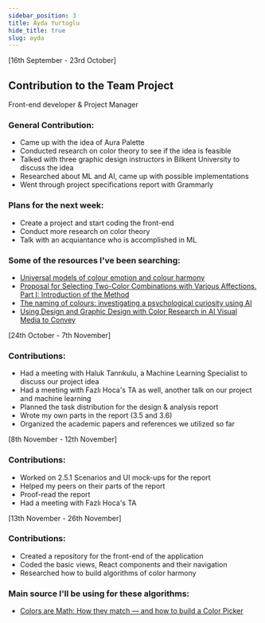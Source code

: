 ```yaml
---
sidebar_position: 3
title: Ayda Yurtoglu
hide_title: true
slug: ayda
---
```

[16th September - 23rd October]
## Contribution to the Team Project
Front-end developer & Project Manager

### General Contribution:
- Came up with the idea of Aura Palette
- Conducted research on color theory to see if the idea is feasible
- Talked with three graphic design instructors in Bilkent University to discuss the idea
- Researched about ML and AI, came up with possible implementations
- Went through project specifications report with Grammarly

### Plans for the next week:
- Create a project and start coding the front-end
- Conduct more research on color theory
- Talk with an acquiantance who is accomplished in ML

### Some of the resources I've been searching:

- [Universal models of colour emotion and colour harmony](https://onlinelibrary.wiley.com/doi/epdf/10.1002/col.22243)
- [Proposal for Selecting Two-Color Combinations with Various Affections. Part I: Introduction of the Method](https://www.researchgate.net/publication/230127876_Proposal_for_Selecting_Two-Color_Combinations_with_Various_Affections_Part_I_Introduction_of_the_Method)
- [The naming of colours: investigating a psychological curiosity using AI](https://ieeexplore.ieee.org/stamp/stamp.jsp?tp=&arnumber=844667)
- [Using Design and Graphic Design with Color Research in AI Visual Media to Convey](https://www.hindawi.com/journals/js/2021/8153783/)

[24th October - 7th November]
### Contributions:
- Had a meeting with Haluk Tanrıkulu, a Machine Learning Specialist to discuss our project idea
- Had a meeting with Fazlı Hoca's TA as well, another talk on our project and machine learning
- Planned the task distribution for the design & analysis report
- Wrote my own parts in the report (3.5 and 3.6)
- Organized the academic papers and references we utilized so far

[8th November - 12th November]
### Contributions:
- Worked on 2.5.1 Scenarios and UI mock-ups for the report
- Helped my peers on their parts of the report
- Proof-read the report
- Had a meeting with Fazlı Hoca's TA


[13th November - 26th November]
### Contributions:
- Created a repository for the front-end of the application
- Coded the basic views, React components and their navigation
- Researched how to build algorithms of color harmony

### Main source I'll be using for these algorithms:
- [Colors are Math: How they match — and how to build a Color Picker](https://dev.to/madsstoumann/colors-are-math-how-they-match-and-how-to-build-a-color-picker-4ei8)